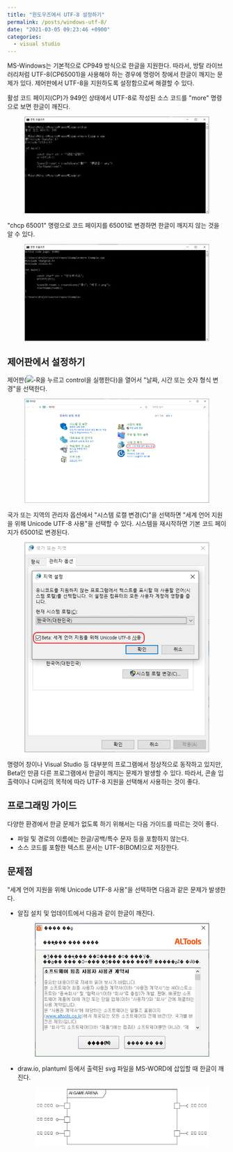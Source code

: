 ```yaml
---
title: "윈도우즈에서 UTF-8 설정하기"
permalink: /posts/windows-utf-8/
date: "2021-03-05 09:23:46 +0900"
categories:
  - visual studio
---
```

MS-Windows는 기본적으로 CP949 방식으로 한글을 지원한다.
따라서, 방탈 라이브러리처럼 UTF-8(CP65001)을 사용해야 하는 경우에 명령어 창에서
한글이 깨지는 문제가 있다. 제어판에서 UTF-8을 지원하도록 설정함으로써
해결할 수 있다.

활성 코드 페이지(CP)가 949인 상태에서 UTF-8로 작성된 소스 코드를
"more" 명령으로 보면 한글이 깨진다.
<figure>
  <a href="/assets/images/windows_utf-8_problem1.png">
  <img src="/assets/images/windows_utf-8_problem1.png" alt="윈도우즈에서 UTF-8 문제"></a>
</figure>

"chcp 65001" 명령으로 코드 페이지를 65001로 변경하면 한글이 깨지지 않는 것을 알 수 있다.
<figure>
  <a href="/assets/images/windows_utf-8_problem2.png">
  <img src="/assets/images/windows_utf-8_problem2.png" alt="윈도우즈에서 UTF-8 문제 해결"></a>
</figure>

## 제어판에서 설정하기
제어판(<img src="https://img.icons8.com/nolan/64/windows-10.png" width=25 />-R을 누르고 control을 실행한다)을 열어서 "날짜, 시간 또는 숫자 형식 변경"을 선택한다.
<figure>
  <a href="/assets/images/windows_control_language.png">
  <img src="/assets/images/windows_control_language.png" alt="윈도우즈 제어판"></a>
</figure>

국가 또는 지역의 관리자 옵션에서 "시스템 로캘 변경(C)"을 선택하면
"세계 언어 지원을 위해 Unicode UTF-8 사용"을 선택할 수 있다.
시스템을 재시작하면 기본 코드 페이지가 65001로 변경된다.
<figure>
  <a href="/assets/images/windows_utf-8.png">
  <img src="/assets/images/windows_utf-8.png" alt="윈도우즈 UTF-8 설정"></a>
</figure>

명령어 창이나 Visual Studio 등 대부분의 프로그램에서 정상적으로 동작하고 있지만,
Beta인 만큼 다른 프로그램에서 한글이 깨지는 문제가 발생할 수 있다.
따라서, 콘솔 입출력이나 디버깅의 목적에 따라 UTF-8 지원을 선택해서
사용하는 것이 좋다.

## 프로그래밍 가이드
다양한 환경에서 한글 문제가 없도록 하기 위해서는 다음 가이드를 따르는 것이 좋다.
- 파일 및 경로의 이름에는 한글/공백/특수 문자 등을 포함하지 않는다.
- 소스 코드를 포함한 텍스트 문서는 UTF-8(BOM)으로 저장한다.

## 문제점
"세계 언어 지원을 위해 Unicode UTF-8 사용"을 선택하면 다음과 같은 문제가 발생한다.

- 알집 설치 및 업데이트에서 다음과 같이 한글이 깨진다.
  <figure>
    <a href="/assets/images/alzip_utf-8.png">
    <img src="/assets/images/alzip_utf-8.png" alt="알집 설치 오류"></a>
  </figure>
- draw.io, plantuml 등에서 출력된 svg 파일을 MS-WORD에 삽입할 때 한글이 깨진다.
  <figure>
    <a href="/assets/images/word_utf-8.png">
    <img src="/assets/images/word_utf-8.png" alt="워드 오류"></a>
  </figure>
